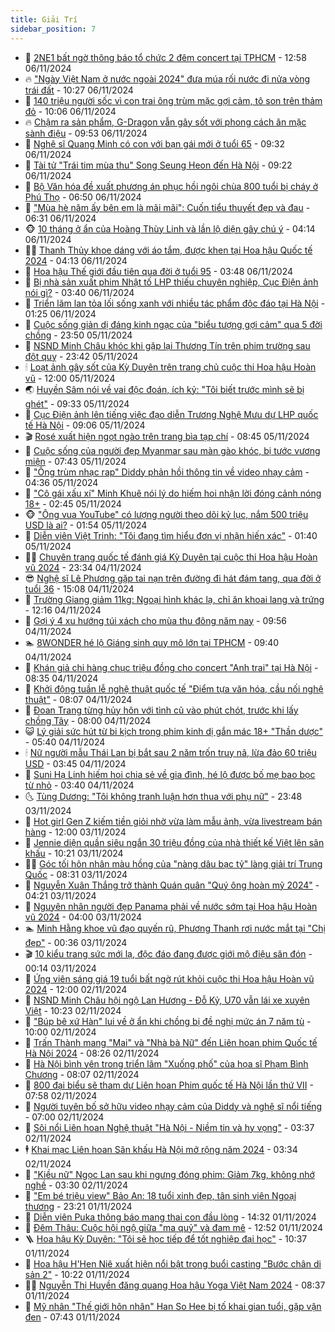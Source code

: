 ```yaml
---
title: Giải Trí
sidebar_position: 7
---
```


<!-- dantri-giai-tri:START -->
- 🤩 [2NE1 bất ngờ thông báo tổ chức 2 đêm concert tại TPHCM](https://dantri.com.vn/giai-tri/2ne1-bat-ngo-thong-bao-to-chuc-2-dem-concert-tai-tphcm-20241106182834498.htm) - 12:58 06/11/2024
- 🔥 [&quot;Ngày Việt Nam ở nước ngoài 2024&quot; đưa múa rối nước đi nửa vòng trái đất](https://dantri.com.vn/giai-tri/ngay-viet-nam-o-nuoc-ngoai-2024-dua-mua-roi-nuoc-di-nua-vong-trai-dat-20241106161606800.htm) - 10:27 06/11/2024
- 🚀 [140 triệu người sốc vì con trai ông trùm mặc gợi cảm, tô son trên thảm đỏ](https://dantri.com.vn/giai-tri/140-trieu-nguoi-soc-vi-con-trai-ong-trum-mac-goi-cam-to-son-tren-tham-do-20241106111743823.htm) - 10:06 06/11/2024
- 🔥 [Chậm ra sản phẩm, G-Dragon vẫn gây sốt với phong cách ăn mặc sành điệu](https://dantri.com.vn/giai-tri/cham-ra-san-pham-g-dragon-van-gay-sot-voi-phong-cach-an-mac-sanh-dieu-20241105141116777.htm) - 09:53 06/11/2024
- 🌈 [Nghệ sĩ Quang Minh có con với bạn gái mới ở tuổi 65](https://dantri.com.vn/giai-tri/nghe-si-quang-minh-co-con-voi-ban-gai-moi-o-tuoi-65-20241106161041272.htm) - 09:32 06/11/2024
- 📝 [Tài tử &quot;Trái tim mùa thu&quot; Song Seung Heon đến Hà Nội](https://dantri.com.vn/giai-tri/tai-tu-trai-tim-mua-thu-song-seung-heon-den-ha-noi-20241106155528450.htm) - 09:22 06/11/2024
- 💪 [Bộ Văn hóa đề xuất phương án phục hồi ngôi chùa 800 tuổi bị cháy ở Phú Thọ](https://dantri.com.vn/giai-tri/bo-van-hoa-de-xuat-phuong-an-phuc-hoi-ngoi-chua-800-tuoi-bi-chay-o-phu-tho-20241106125544788.htm) - 06:50 06/11/2024
- 🤡 [&quot;Mùa hè năm ấy bên em là mãi mãi&quot;: Cuốn tiểu thuyết đẹp và đau](https://dantri.com.vn/giai-tri/mua-he-nam-ay-ben-em-la-mai-mai-cuon-tieu-thuyet-dep-va-dau-20241106122839337.htm) - 06:31 06/11/2024
- 🐵 [10 tháng ở ẩn của Hoàng Thùy Linh và lần lộ diện gây chú ý](https://dantri.com.vn/giai-tri/10-thang-o-an-cua-hoang-thuy-linh-va-lan-lo-dien-gay-chu-y-20241106100858553.htm) - 04:14 06/11/2024
- 🧑‍🏫 [Thanh Thủy khoe dáng với áo tắm, được khen tại Hoa hậu Quốc tế 2024](https://dantri.com.vn/giai-tri/thanh-thuy-khoe-dang-voi-ao-tam-duoc-khen-tai-hoa-hau-quoc-te-2024-20241106094530714.htm) - 04:13 06/11/2024
- 💂 [Hoa hậu Thế giới đầu tiên qua đời ở tuổi 95](https://dantri.com.vn/giai-tri/hoa-hau-the-gioi-dau-tien-qua-doi-o-tuoi-95-20241106100845919.htm) - 03:48 06/11/2024
- 🤠 [Bị nhà sản xuất phim Nhật tố LHP thiếu chuyên nghiệp, Cục Điện ảnh nói gì?](https://dantri.com.vn/giai-tri/bi-nha-san-xuat-phim-nhat-to-lhp-thieu-chuyen-nghiep-cuc-dien-anh-noi-gi-20241105232418018.htm) - 03:40 06/11/2024
- 🫶 [Triển lãm lan tỏa lối sống xanh với nhiều tác phẩm độc đáo tại Hà Nội](https://dantri.com.vn/giai-tri/trien-lam-lan-toa-loi-song-xanh-voi-nhieu-tac-pham-doc-dao-tai-ha-noi-20241105171121828.htm) - 01:25 06/11/2024
- 🦏 [Cuộc sống giản dị đáng kinh ngạc của &quot;biểu tượng gợi cảm&quot; qua 5 đời chồng](https://dantri.com.vn/giai-tri/cuoc-song-gian-di-dang-kinh-ngac-cua-bieu-tuong-goi-cam-qua-5-doi-chong-20241105134601639.htm) - 23:50 05/11/2024
- 🧰 [NSND Minh Châu khóc khi gặp lại Thương Tín trên phim trường sau đột quỵ](https://dantri.com.vn/giai-tri/nsnd-minh-chau-khoc-khi-gap-lai-thuong-tin-tren-phim-truong-sau-dot-quy-20241105202239693.htm) - 23:42 05/11/2024
- 🕯 [Loạt ảnh gây sốt của Kỳ Duyên trên trang chủ cuộc thi Hoa hậu Hoàn vũ](https://dantri.com.vn/giai-tri/loat-anh-gay-sot-cua-ky-duyen-tren-trang-chu-cuoc-thi-hoa-hau-hoan-vu-20241105163302337.htm) - 12:00 05/11/2024
- 🌏 [Huyền Sâm nói về vai độc đoán, ích kỷ: &quot;Tôi biết trước mình sẽ bị ghét&quot;](https://dantri.com.vn/giai-tri/huyen-sam-noi-ve-vai-doc-doan-ich-ky-toi-biet-truoc-minh-se-bi-ghet-20241105023746135.htm) - 09:33 05/11/2024
- 🌈 [Cục Điện ảnh lên tiếng việc đạo diễn Trương Nghệ Mưu dự LHP quốc tế Hà Nội](https://dantri.com.vn/giai-tri/cuc-dien-anh-len-tieng-viec-dao-dien-truong-nghe-muu-du-lhp-quoc-te-ha-noi-20241105143519503.htm) - 09:06 05/11/2024
- 🎬 [Rosé xuất hiện ngọt ngào trên trang bìa tạp chí](https://dantri.com.vn/giai-tri/rose-xuat-hien-ngot-ngao-tren-trang-bia-tap-chi-20241105145810906.htm) - 08:45 05/11/2024
- 👀 [Cuộc sống của người đẹp Myanmar sau màn gào khóc, bị tước vương miện](https://dantri.com.vn/giai-tri/cuoc-song-cua-nguoi-dep-myanmar-sau-man-gao-khoc-bi-tuoc-vuong-mien-20241105112005915.htm) - 07:43 05/11/2024
- 🧰 [&quot;Ông trùm nhạc rap&quot; Diddy phản hồi thông tin về video nhạy cảm](https://dantri.com.vn/giai-tri/ong-trum-nhac-rap-diddy-phan-hoi-thong-tin-ve-video-nhay-cam-20241105101424426.htm) - 04:36 05/11/2024
- 🧰 [&quot;Cô gái xấu xí&quot; Minh Khuê nói lý do hiếm hoi nhận lời đóng cảnh nóng 18+](https://dantri.com.vn/giai-tri/co-gai-xau-xi-minh-khue-noi-ly-do-hiem-hoi-nhan-loi-dong-canh-nong-18-20241105044507199.htm) - 02:45 05/11/2024
- 🐵 [&quot;Ông vua YouTube&quot; có lượng người theo dõi kỷ lục, nắm 500 triệu USD là ai?](https://dantri.com.vn/giai-tri/ong-vua-youtube-co-luong-nguoi-theo-doi-ky-luc-nam-500-trieu-usd-la-ai-20241104194741235.htm) - 01:54 05/11/2024
- 🐘 [Diễn viên Việt Trinh: &quot;Tôi đang tìm hiểu đơn vị nhận hiến xác&quot;](https://dantri.com.vn/giai-tri/dien-vien-viet-trinh-toi-dang-tim-hieu-don-vi-nhan-hien-xac-20241105081054670.htm) - 01:40 05/11/2024
- 🧑‍💻 [Chuyên trang quốc tế đánh giá Kỳ Duyên tại cuộc thi Hoa hậu Hoàn vũ 2024](https://dantri.com.vn/giai-tri/chuyen-trang-quoc-te-danh-gia-ky-duyen-tai-cuoc-thi-hoa-hau-hoan-vu-2024-20241104233419582.htm) - 23:34 04/11/2024
- 😎 [Nghệ sĩ Lê Phương gặp tai nạn trên đường đi hát đám tang, qua đời ở tuổi 36](https://dantri.com.vn/giai-tri/nghe-si-le-phuong-gap-tai-nan-tren-duong-di-hat-dam-tang-qua-doi-o-tuoi-36-20241104220203624.htm) - 15:08 04/11/2024
- 🧰 [Trường Giang giảm 11kg: Ngoại hình khác lạ, chỉ ăn khoai lang và trứng](https://dantri.com.vn/giai-tri/truong-giang-giam-11kg-ngoai-hinh-khac-la-chi-an-khoai-lang-va-trung-20241104182838420.htm) - 12:16 04/11/2024
- 🧰 [Gợi ý 4 xu hướng túi xách cho mùa thu đông năm nay](https://dantri.com.vn/giai-tri/goi-y-4-xu-huong-tui-xach-cho-mua-thu-dong-nam-nay-20241103175332292.htm) - 09:56 04/11/2024
- 🏊 [8WONDER hé lộ Giáng sinh quy mô lớn tại TPHCM](https://dantri.com.vn/giai-tri/8wonder-he-lo-giang-sinh-quy-mo-lon-tai-tphcm-20241104163040459.htm) - 09:40 04/11/2024
- 🌋 [Khán giả chi hàng chục triệu đồng cho concert &quot;Anh trai&quot; tại Hà Nội](https://dantri.com.vn/giai-tri/khan-gia-chi-hang-chuc-trieu-dong-cho-concert-anh-trai-tai-ha-noi-20241103180426828.htm) - 08:35 04/11/2024
- 🔭 [Khởi động tuần lễ nghệ thuật quốc tế &quot;Điểm tựa văn hóa, cầu nối nghệ thuật&quot;](https://dantri.com.vn/giai-tri/khoi-dong-tuan-le-nghe-thuat-quoc-te-diem-tua-van-hoa-cau-noi-nghe-thuat-20241104150726453.htm) - 08:07 04/11/2024
- 📝 [Đoan Trang từng hủy hôn với tình cũ vào phút chót, trước khi lấy chồng Tây](https://dantri.com.vn/giai-tri/doan-trang-tung-huy-hon-voi-tinh-cu-vao-phut-chot-truoc-khi-lay-chong-tay-20241104124650403.htm) - 08:00 04/11/2024
- 😺 [Lý giải sức hút từ bi kịch trong phim kinh dị gắn mác 18+ &quot;Thần dược&quot;](https://dantri.com.vn/giai-tri/ly-giai-suc-hut-tu-bi-kich-trong-phim-kinh-di-gan-mac-18-than-duoc-20241104120215179.htm) - 05:40 04/11/2024
- 🕯 [Nữ người mẫu Thái Lan bị bắt sau 2 năm trốn truy nã, lừa đảo 60 triệu USD](https://dantri.com.vn/giai-tri/nu-nguoi-mau-thai-lan-bi-bat-sau-2-nam-tron-truy-na-lua-dao-60-trieu-usd-20241104085725316.htm) - 03:45 04/11/2024
- 🦄 [Suni Hạ Linh hiếm hoi chia sẻ về gia đình, hé lộ được bố mẹ bao bọc từ nhỏ](https://dantri.com.vn/giai-tri/suni-ha-linh-hiem-hoi-chia-se-ve-gia-dinh-he-lo-duoc-bo-me-bao-boc-tu-nho-20241104102007944.htm) - 03:40 04/11/2024
- 🌜 [Tùng Dương: &quot;Tôi không tranh luận hơn thua với phụ nữ&quot;](https://dantri.com.vn/giai-tri/tung-duong-toi-khong-tranh-luan-hon-thua-voi-phu-nu-20241104034031135.htm) - 23:48 03/11/2024
- 👹 [Hot girl Gen Z kiếm tiền giỏi nhờ vừa làm mẫu ảnh, vừa livestream bán hàng](https://dantri.com.vn/giai-tri/hot-girl-gen-z-kiem-tien-gioi-nho-vua-lam-mau-anh-vua-livestream-ban-hang-20241031190408910.htm) - 12:00 03/11/2024
- 🚀 [Jennie diện quần siêu ngắn 30 triệu đồng của nhà thiết kế Việt lên sân khấu](https://dantri.com.vn/giai-tri/jennie-dien-quan-sieu-ngan-30-trieu-dong-cua-nha-thiet-ke-viet-len-san-khau-20241030194739759.htm) - 10:21 03/11/2024
- 🧑‍💻 [Góc tối hôn nhân màu hồng của &quot;nàng dâu bạc tỷ&quot; làng giải trí Trung Quốc](https://dantri.com.vn/giai-tri/goc-toi-hon-nhan-mau-hong-cua-nang-dau-bac-ty-lang-giai-tri-trung-quoc-20241103105548640.htm) - 08:31 03/11/2024
- 🦩 [Nguyễn Xuân Thắng trở thành Quán quân &quot;Quý ông hoàn mỹ 2024&quot;](https://dantri.com.vn/giai-tri/nguyen-xuan-thang-tro-thanh-quan-quan-quy-ong-hoan-my-2024-20241103145348830.htm) - 04:21 03/11/2024
- 💫 [Nguyên nhân người đẹp Panama phải về nước sớm tại Hoa hậu Hoàn vũ 2024](https://dantri.com.vn/giai-tri/nguyen-nhan-nguoi-dep-panama-phai-ve-nuoc-som-tai-hoa-hau-hoan-vu-2024-20241103102250864.htm) - 04:00 03/11/2024
- 🏊 [Minh Hằng khoe vũ đạo quyến rũ, Phương Thanh rơi nước mắt tại &quot;Chị đẹp&quot;](https://dantri.com.vn/giai-tri/minh-hang-khoe-vu-dao-quyen-ru-phuong-thanh-roi-nuoc-mat-tai-chi-dep-20241103053403630.htm) - 00:36 03/11/2024
- 🎬 [10 kiểu trang sức mới lạ, độc đáo đang được giới mộ điệu săn đón](https://dantri.com.vn/giai-tri/10-kieu-trang-suc-moi-la-doc-dao-dang-duoc-gioi-mo-dieu-san-don-20241030130434447.htm) - 00:14 03/11/2024
- 💃 [Ứng viên sáng giá 19 tuổi bất ngờ rút khỏi cuộc thi Hoa hậu Hoàn vũ 2024](https://dantri.com.vn/giai-tri/ung-vien-sang-gia-19-tuoi-bat-ngo-rut-khoi-cuoc-thi-hoa-hau-hoan-vu-2024-20241102105536956.htm) - 12:00 02/11/2024
- 🌊 [NSND Minh Châu hội ngộ Lan Hương - Đỗ Kỷ, U70 vẫn lái xe xuyên Việt](https://dantri.com.vn/giai-tri/nsnd-minh-chau-hoi-ngo-lan-huong-do-ky-u70-van-lai-xe-xuyen-viet-20241102165412373.htm) - 10:23 02/11/2024
- 🧰 [&quot;Búp bê xứ Hàn&quot; lui về ở ẩn khi chồng bị đề nghị mức án 7 năm tù](https://dantri.com.vn/giai-tri/bup-be-xu-han-lui-ve-o-an-khi-chong-bi-de-nghi-muc-an-7-nam-tu-20241102101327085.htm) - 10:00 02/11/2024
- 🦣 [Trấn Thành mang &quot;Mai&quot; và &quot;Nhà bà Nữ&quot; đến Liên hoan phim Quốc tế Hà Nội 2024](https://dantri.com.vn/giai-tri/tran-thanh-mang-mai-va-nha-ba-nu-den-lien-hoan-phim-quoc-te-ha-noi-2024-20241102123100904.htm) - 08:26 02/11/2024
- 🥷 [Hà Nội bình yên trong triển lãm &quot;Xuống phố&quot; của họa sĩ Phạm Bình Chương](https://dantri.com.vn/giai-tri/ha-noi-binh-yen-trong-trien-lam-xuong-pho-cua-hoa-si-pham-binh-chuong-20241102123720880.htm) - 08:07 02/11/2024
- 🦏 [800 đại biểu sẽ tham dự Liên hoan Phim quốc tế Hà Nội lần thứ VII](https://dantri.com.vn/giai-tri/800-dai-bieu-se-tham-du-lien-hoan-phim-quoc-te-ha-noi-lan-thu-vii-20241102130946153.htm) - 07:58 02/11/2024
- 🫶 [Người tuyên bố sở hữu video nhạy cảm của Diddy và nghệ sĩ nổi tiếng](https://dantri.com.vn/giai-tri/nguoi-tuyen-bo-so-huu-video-nhay-cam-cua-diddy-va-nghe-si-noi-tieng-20241102090858880.htm) - 07:00 02/11/2024
- 💼 [Sôi nổi Liên hoan Nghệ thuật &quot;Hà Nội - Niềm tin và hy vọng&quot;](https://dantri.com.vn/giai-tri/soi-noi-lien-hoan-nghe-thuat-ha-noi-niem-tin-va-hy-vong-20241102073051189.htm) - 03:37 02/11/2024
- 🕴 [Khai mạc Liên hoan Sân khấu Hà Nội mở rộng năm 2024](https://dantri.com.vn/giai-tri/khai-mac-lien-hoan-san-khau-ha-noi-mo-rong-nam-2024-20241102070309360.htm) - 03:34 02/11/2024
- 🐲 [&quot;Kiều nữ&quot; Ngọc Lan sau khi ngưng đóng phim: Giảm 7kg, không nhớ nghề](https://dantri.com.vn/giai-tri/kieu-nu-ngoc-lan-sau-khi-ngung-dong-phim-giam-7kg-khong-nho-nghe-20241102093438368.htm) - 03:30 02/11/2024
- 🐘 [&quot;Em bé triệu view&quot; Bảo An: 18 tuổi xinh đẹp, tân sinh viên Ngoại thương](https://dantri.com.vn/giai-tri/em-be-trieu-view-bao-an-18-tuoi-xinh-dep-tan-sinh-vien-ngoai-thuong-20241101105146247.htm) - 23:21 01/11/2024
- 🤭 [Diễn viên Puka thông báo mang thai con đầu lòng](https://dantri.com.vn/giai-tri/dien-vien-puka-thong-bao-mang-thai-con-dau-long-20241101212339690.htm) - 14:32 01/11/2024
- 💯 [Đêm Thâu: Cuộc hội ngộ giữa &quot;ma quỷ&quot; và đam mê](https://dantri.com.vn/giai-tri/dem-thau-cuoc-hoi-ngo-giua-ma-quy-va-dam-me-20241101155716773.htm) - 12:52 01/11/2024
- 🪜 [Hoa hậu Kỳ Duyên: &quot;Tôi sẽ học tiếp để tốt nghiệp đại học&quot;](https://dantri.com.vn/giai-tri/hoa-hau-ky-duyen-toi-se-hoc-tiep-de-tot-nghiep-dai-hoc-20241101160406540.htm) - 10:37 01/11/2024
- 👹 [Hoa hậu H&#39;Hen Niê xuất hiện nổi bật trong buổi casting &quot;Bước chân di sản 2&quot;](https://dantri.com.vn/giai-tri/hoa-hau-hhen-nie-xuat-hien-noi-bat-trong-buoi-casting-buoc-chan-di-san-2-20241101160833133.htm) - 10:22 01/11/2024
- 🧑‍🏫 [Nguyễn Thị Huyền đăng quang Hoa hậu Yoga Việt Nam 2024](https://dantri.com.vn/giai-tri/nguyen-thi-huyen-dang-quang-hoa-hau-yoga-viet-nam-2024-20241101153645373.htm) - 08:37 01/11/2024
- 🐘 [Mỹ nhân &quot;Thế giới hôn nhân&quot; Han So Hee bị tố khai gian tuổi, gặp vận đen](https://dantri.com.vn/giai-tri/my-nhan-the-gioi-hon-nhan-han-so-hee-bi-to-khai-gian-tuoi-gap-van-den-20241101093951188.htm) - 07:43 01/11/2024<!-- dantri-giai-tri:END -->
